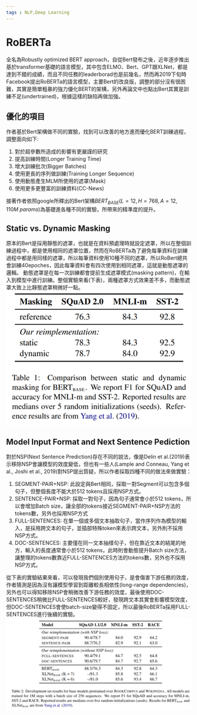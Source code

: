 ```yaml
---
tags : NLP,Deep Learning
---
```

RoBERTa
===
全名為Robustly optimized BERT approach，自從Bert發布之後，近年逐步推出基於transformer基礎的語言模型，其中包含ELMO、Bert、GPT跟XLNet，都是達到不錯的成績，而且不同任務的leaderborad也是前幾名，然而再2019下旬時Facebook提出RoBERTa的語言模型，主要Bert的改良版，調整的部分沒有很困難，其實是簡單粗暴的強力優化BERT的架構，另外再論文中也點出Bert其實是訓練不足(undertrained)，根據這樣的缺陷再做加強。
## 優化的項目
作者基於Bert架構做不同的實驗，找到可以改善的地方進而優化BERT訓練過程，調整面向如下:
1. 對於超參數所造成的影響有更嚴謹的研究
2. 提高訓練時間(Longer Training Time)
3. 增大訓練批次(Bigger Batches)
4. 使用更長的序列做訓練(Training Longer Sequence)
5. 使用動態產生MLM所使用的遮罩(Mask)
6. 使用更多更豐富的訓練資料(CC-News)

接著作者依照google所釋出的Bert架構$BERT_{BASE}(L=12,H=768,A=12,110M\  params)$為基礎進各種不同的實驗，所帶來的精準度的提升。
## Static vs. Dynamic Masking
原本的Bert是採用靜態的遮罩，也就是在資料預處理時就設定遮罩，所以在整個訓練過程中，都是使用相同的遮罩位置，然而在RoBERTa為了避免每筆資料在訓練過程中都是用同樣的遮罩，所以每筆資料使用10種不同的遮罩，所以RoBert總共會訓練40epoches，因此每筆資料會有四次使用到相同遮罩，這就是動態遮罩的邏輯。
動態遮罩是在每一次訓練都會提前生成遮罩模式(masking pattern)，在輸入到模型中進行訓練。整個實驗來看(下表)，兩種遮罩方式效果差不多，而動態遮罩大致上比靜態遮罩稍微好一點。
![](https://github.com/WangJengYun/ML-DL-notes/blob/master/Deep%20Learning/image/NLP/RoBerta/Dynamic_Masking.PNG?raw=true)
## Model Input Format and Next Sentence Pediction
對於NSP(Next Sentence Prediction)存在不同的說法，像是Delin et al.(2019)表示移除NSP會讓模型的效度變低，但也有一些人(Lample and Conneau, Yang et al., Joshi et al., 2019)對NSP提出質疑，所以作者採取四種不同的做法來做實驗：
1. SEGMENT-PAIR+NSP:
  此設定與Bert相同，採取一對Segment可以包含多個句子，但整個長度不能大於512 tokens且採用NSP方式。
2. SENTENCE-PAIR+NSP:
   採取一對句子，因為句子通常會小於512 tokens，所以會增加Batch size，讓全部的tokens接近SEGMENT-PAIR+NSP方法的tokens數，另外也採用NSP方式
3. FULL-SENTENCES:
   在單一個或多個文本抽取句子，當作序列作為模型的輸入，是採用跨文本的句子，並插部特殊token來表示跨文本，另外則不採用NSP方式。
4. DOC-SENTENCES:
   主要僅在同一文本抽樣句子，但在靠近文本的結尾的地方，輸入的長度通常會小於512 tokens，此時則會動態提升Batch size方法，讓整理的tokens數靠近FULL-SENTENCES方法的tokens數，另外也不採用NSP方式。
   
從下表的實驗結果來看，可以發現我們個別使用句子，是會傷害下游任務的效度，作者猜測是因為沒有讓模型學習到距離較長相依性(long-range dependencies)，另外也可以得知移除NSP會稍微改善下游任務的效度，最後使用DOC-SENTENCES稍微比FULL-SENTENCES較好，發現跨文本其實會影響模型效度，但DOC-SENTENCES會使batch-size變得不固定，所以最後RoBERTa採用FULL-SENTENCES進行後續的實驗。
![](https://github.com/WangJengYun/ML-DL-notes/blob/master/Deep%20Learning/image/NLP/RoBerta/Next_Sentence_Pediction.PNG?raw=true)